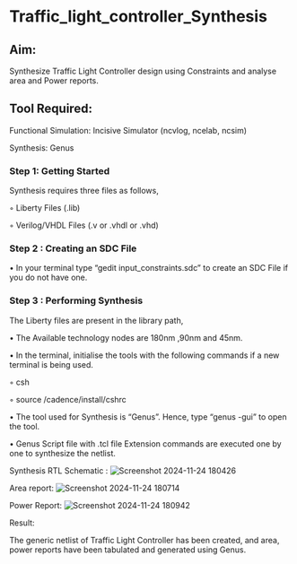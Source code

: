 # Traffic_light_controller_Synthesis

## Aim:

Synthesize Traffic Light Controller design using Constraints and analyse area and Power reports.

## Tool Required:

Functional Simulation: Incisive Simulator (ncvlog, ncelab, ncsim)

Synthesis: Genus

### Step 1: Getting Started

Synthesis requires three files as follows,

◦ Liberty Files (.lib)

◦ Verilog/VHDL Files (.v or .vhdl or .vhd)

### Step 2 : Creating an SDC File

•	In your terminal type “gedit input_constraints.sdc” to create an SDC File if you do not have one.

### Step 3 : Performing Synthesis

The Liberty files are present in the library path,

• The Available technology nodes are 180nm ,90nm and 45nm.

• In the terminal, initialise the tools with the following commands if a new terminal is being used.

◦ csh

◦ source /cadence/install/cshrc

• The tool used for Synthesis is “Genus”. Hence, type “genus -gui” to open the tool.

• Genus Script file with .tcl file Extension commands are executed one by one to synthesize the netlist.

Synthesis RTL Schematic :
![Screenshot 2024-11-24 180426](https://github.com/user-attachments/assets/80b39d56-6b5a-4897-85c8-d790fa4afc3d)


Area report:
![Screenshot 2024-11-24 180714](https://github.com/user-attachments/assets/b264b7ff-65fc-4464-a60a-8d190a29e0be)

Power Report:
![Screenshot 2024-11-24 180942](https://github.com/user-attachments/assets/709e1b9e-3afc-421e-bb7a-8639f3b6627c)

Result:

The generic netlist of Traffic Light Controller has been created, and area, power reports have been tabulated and generated using Genus.
